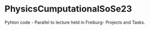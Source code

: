 # PhysicsCumputationalSoSe23
Pyhton code - Parallel to lecture held in Freiburg- Projects and Tasks.
